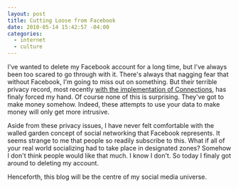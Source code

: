 ```yaml
--- 
layout: post
title: Cutting Loose from Facebook
date: 2010-05-14 15:42:57 -04:00
categories:
  - internet
  - culture
---
```

I've wanted to delete my Facebook account for a long time, but I've always been too scared to go through with it. There's always that nagging fear that without Facebook, I'm going to miss out on something. But their terrible privacy record, most recently [with the implementation of Connections](http://www.eff.org/deeplinks/2010/05/things-you-need-know-about-facebook "Six Things You Need to Know About Facebook Connections"), has finaly forced my hand. Of course none of this is surprising. They've got to make money somehow. Indeed, these attempts to use your data to make money will only get more intrusive.

Aside from these privacy issues, I have never felt comfortable with the walled garden concept of social networking that Facebook represents. It seems strange to me that people so readily subscribe to this. What if all of your real world socializing had to take place in designated zones? Somehow I don't think people would like that much. I know I don't. So today I finaly got around to deleting my account. 

Henceforth, this blog will be the centre of my social media universe.  
